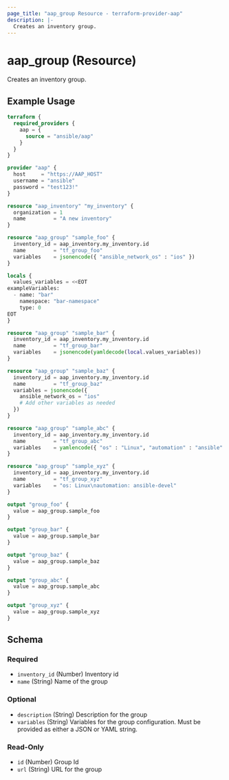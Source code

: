 ```yaml
---
page_title: "aap_group Resource - terraform-provider-aap"
description: |-
  Creates an inventory group.
---
```


# aap_group (Resource)

Creates an inventory group.


## Example Usage

```terraform
terraform {
  required_providers {
    aap = {
      source = "ansible/aap"
    }
  }
}

provider "aap" {
  host     = "https://AAP_HOST"
  username = "ansible"
  password = "test123!"
}

resource "aap_inventory" "my_inventory" {
  organization = 1
  name         = "A new inventory"
}

resource "aap_group" "sample_foo" {
  inventory_id = aap_inventory.my_inventory.id
  name         = "tf_group_foo"
  variables    = jsonencode({ "ansible_network_os" : "ios" })
}

locals {
  values_variables = <<EOT
exampleVariables:
  - name: "bar"
    namespace: "bar-namespace"
    type: 0
EOT
}

resource "aap_group" "sample_bar" {
  inventory_id = aap_inventory.my_inventory.id
  name         = "tf_group_bar"
  variables    = jsonencode(yamldecode(local.values_variables))
}

resource "aap_group" "sample_baz" {
  inventory_id = aap_inventory.my_inventory.id
  name         = "tf_group_baz"
  variables = jsonencode({
    ansible_network_os = "ios"
    # Add other variables as needed
  })
}

resource "aap_group" "sample_abc" {
  inventory_id = aap_inventory.my_inventory.id
  name         = "tf_group_abc"
  variables    = yamlencode({ "os" : "Linux", "automation" : "ansible" })
}

resource "aap_group" "sample_xyz" {
  inventory_id = aap_inventory.my_inventory.id
  name         = "tf_group_xyz"
  variables    = "os: Linux\nautomation: ansible-devel"
}

output "group_foo" {
  value = aap_group.sample_foo
}

output "group_bar" {
  value = aap_group.sample_bar
}

output "group_baz" {
  value = aap_group.sample_baz
}

output "group_abc" {
  value = aap_group.sample_abc
}

output "group_xyz" {
  value = aap_group.sample_xyz
}
```


<!-- schema generated by tfplugindocs -->
## Schema

### Required

- `inventory_id` (Number) Inventory id
- `name` (String) Name of the group

### Optional

- `description` (String) Description for the group
- `variables` (String) Variables for the group configuration. Must be provided as either a JSON or YAML string.

### Read-Only

- `id` (Number) Group Id
- `url` (String) URL for the group
